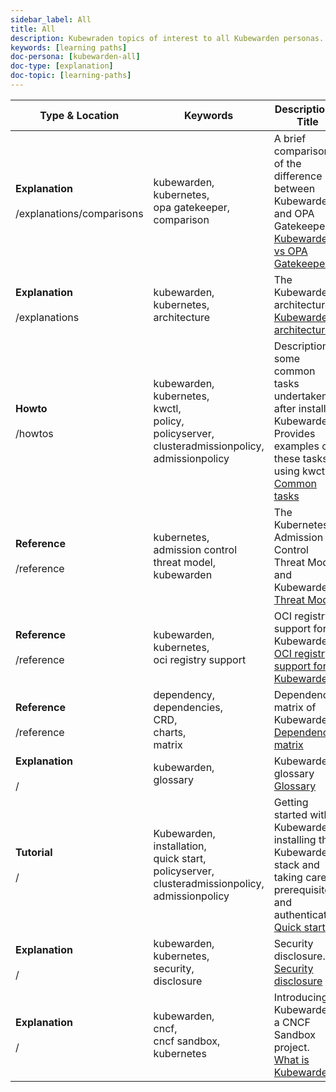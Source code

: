 ```yaml
---
sidebar_label: All
title: All
description: Kubewraden topics of interest to all Kubewarden personas.
keywords: [learning paths]
doc-persona: [kubewarden-all]
doc-type: [explanation]
doc-topic: [learning-paths]
---
```


|Type & Location|Keywords|Description & Title|
|-|-|-|
|<strong>Explanation</strong><br/><br/>/explanations/comparisons|kubewarden,<br/>kubernetes,<br/>opa gatekeeper,<br/>comparison|A brief comparison of the difference between Kubewarden and OPA Gatekeeper.<br/>[Kubewarden vs OPA Gatekeeper](../explanations/comparisons/opa-comparison.md)|
|<strong>Explanation</strong><br/><br/>/explanations|kubewarden,<br/>kubernetes,<br/>architecture|The Kubewarden architecture<br/>[Kubewarden architecture](../explanations/architecture.md)|
|<strong>Howto</strong><br/><br/>/howtos|kubewarden,<br/>kubernetes,<br/>kwctl,<br/>policy,<br/>policyserver,<br/>clusteradmissionpolicy,<br/>admissionpolicy|Description of some common tasks undertaken after installing Kubewarden. Provides examples of these tasks using kwctl<br/>[Common tasks](../howtos/tasks.md)|
|<strong>Reference</strong><br/><br/>/reference|kubernetes,<br/>admission control threat model,<br/>kubewarden|The Kubernetes Admission Control Threat Model and Kubewarden.<br/>[Threat Model](../reference/threat-model.md)|
|<strong>Reference</strong><br/><br/>/reference|kubewarden,<br/>kubernetes,<br/>oci registry support|OCI registry support for Kubewarden.<br/>[OCI registry support for Kubewarden](../reference/oci-registries-support.md)|
|<strong>Reference</strong><br/><br/>/reference|dependency,<br/>dependencies,<br/>CRD,<br/>charts,<br/>matrix|Dependency matrix of Kubewarden.<br/>[Dependency matrix](../reference/dependency-matrix.md)|
|<strong>Explanation</strong><br/><br/>/|kubewarden,<br/>glossary|Kubewarden glossary<br/>[Glossary](../glossary.md)|
|<strong>Tutorial</strong><br/><br/>/|Kubewarden,<br/>installation,<br/>quick start,<br/>policyserver,<br/>clusteradmissionpolicy,<br/>admissionpolicy|Getting started with Kubewarden, installing the Kubewarden stack and taking care of prerequisites and authentication<br/>[Quick start](../quick-start.md)|
|<strong>Explanation</strong><br/><br/>/|kubewarden,<br/>kubernetes,<br/>security,<br/>disclosure|Security disclosure.<br/>[Security disclosure](../disclosure.md)|
|<strong>Explanation</strong><br/><br/>/|kubewarden,<br/>cncf,<br/>cncf sandbox,<br/>kubernetes|Introducing Kubewarden, a CNCF Sandbox project.<br/>[What is Kubewarden?](../introduction.md)|
